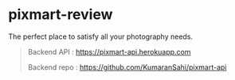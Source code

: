# pixmart-review
The perfect place to satisfy all your photography needs.

> Backend API : https://pixmart-api.herokuapp.com
> 
> Backend repo : https://github.com/KumaranSahi/pixmart-api
